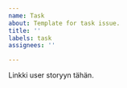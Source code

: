 ```yaml
---
name: Task
about: Template for task issue.
title: ''
labels: task
assignees: ''

---
```


Linkki user storyyn tähän.
